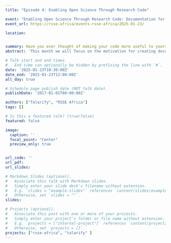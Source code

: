 ```yaml
---
title: "Episode 4: Enabling Open Science Through Research Code"

event: "Enabling Open Science Through Research Code: Documentation for Research Code"
event_url: https://rsse.africa/events-rsse-africa/2025-01-23/

location: 


summary: Have you ever thought of making your code more useful to yourself and/or others through the use of documentation? Do you want to learn where to start? We'll share some tips and tricks.
abstract: 'This month we will focus on the motivation for creating documentation for research code, different types of documentation, some small additions that can already make a world of difference to the usability of your code (for yourself and others!) for example, in-code comments and README files. We’ll also look at some more advanced documentation options.'

# Talk start and end times.
#   End time can optionally be hidden by prefixing the line with `#`.
date: '2025-01-23T10:30:00Z'
date_end: '2025-01-23T12:00:00Z'
all_day: true

# Schedule page publish date (NOT talk date).
publishDate: '2017-01-01T00:00:00Z'

authors: ["Talarify", "RSSE Africa"]
tags: []

# Is this a featured talk? (true/false)
featured: false

image:
  caption: ''
  focal_point: "Center"
  preview_only: true


url_code: ''
url_pdf: 
url_slides: 

# Markdown Slides (optional).
#   Associate this talk with Markdown slides.
#   Simply enter your slide deck's filename without extension.
#   E.g. `slides = "example-slides"` references `content/slides/example-slides.md`.
#   Otherwise, set `slides = ""`.
slides:

# Projects (optional).
#   Associate this post with one or more of your projects.
#   Simply enter your project's folder or file name without extension.
#   E.g. `projects = ["internal-project"]` references `content/project/deep-learning/index.md`.
#   Otherwise, set `projects = []`.
projects: ["rsse-africa", "talarify" ]
---
```


